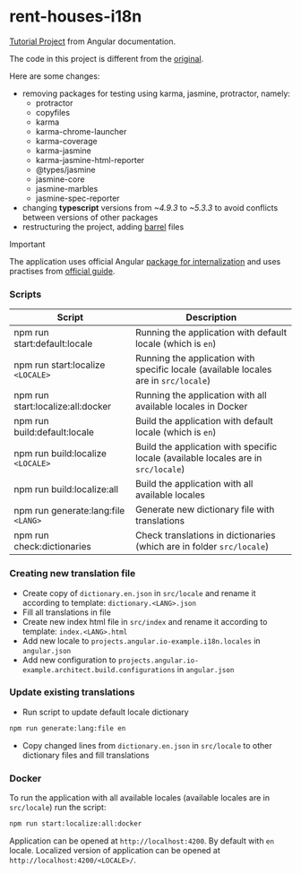 # rent-houses-i18n

[Tutorial Project](https://angular.dev/tutorials/first-app) from Angular documentation.

The code in this project is different from the [original](https://goo.gle/42j4NjS).

Here are some changes:

* removing packages for testing using karma, jasmine, protractor, namely:
  * protractor
  * copyfiles
  * karma
  * karma-chrome-launcher
  * karma-coverage
  * karma-jasmine
  * karma-jasmine-html-reporter
  * @types/jasmine
  * jasmine-core
  * jasmine-marbles
  * jasmine-spec-reporter
* changing **typescript** versions from *~4.9.3* to *~5.3.3* to avoid conflicts between versions of other packages
* restructuring the project, adding [barrel](https://basarat.gitbook.io/typescript/main-1/barrel) files

> [!IMPORTANT]  
> The application uses official Angular [package for internalization](https://www.npmjs.com/package/@angular/localize) and uses practises from [official guide](https://angular.dev/guide/i18n).

### Scripts

| Script                                     | Description                                                                                                                |
|--------------------------------------------|----------------------------------------------------------------------------------------------------------------------------|
| npm run start:default:locale               | Running the application with default locale (which is `en`)                                                                |
| npm run start:localize `<LOCALE>`          | Running the application with specific locale (available locales are in `src/locale`)                                       |
| npm run start:localize:all:docker          | Running the application with all available locales in Docker                                                               |
| npm run build:default:locale               | Build the application with default locale (which is `en`)                                                                  |
| npm run build:localize `<LOCALE>`          | Build the application with specific locale (available locales are in `src/locale`)                                         |
| npm run build:localize:all                 | Build the application with all available locales                                                                           |
| npm run generate:lang:file `<LANG>`        | Generate new dictionary file with translations                                                                             |
| npm run check:dictionaries                 | Check translations in dictionaries (which are in folder `src/locale`)                                                      |

### Creating new translation file

* Create copy of `dictionary.en.json` in `src/locale` and rename it according to template: `dictionary.<LANG>.json`
* Fill all translations in file
* Create new index html file in `src/index` and rename it according to template: `index.<LANG>.html`
* Add new locale to `projects.angular.io-example.i18n.locales` in `angular.json`
* Add new configuration to `projects.angular.io-example.architect.build.configurations` in `angular.json`

### Update existing translations

* Run script to update default locale dictionary
```bash
npm run generate:lang:file en
```
* Copy changed lines from `dictionary.en.json` in `src/locale` to other dictionary files and fill translations

### Docker

To run the application with all available locales (available locales are in `src/locale`) run the script:

```bash
npm run start:localize:all:docker
```

Application can be opened at `http://localhost:4200`. By default with `en` locale.
Localized version of application can be opened at `http://localhost:4200/<LOCALE>/`.
